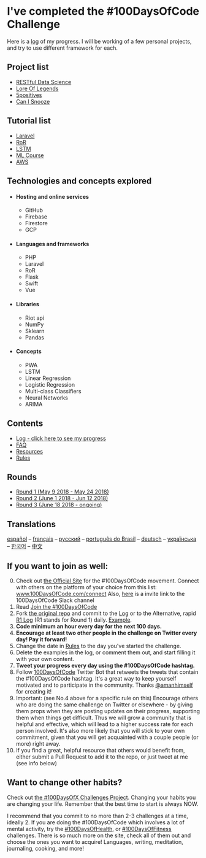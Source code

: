 # I've completed the #100DaysOfCode Challenge

Here is a [log](r3-log.md) of my progress.
I will be working of a few personal projects, and try to use different framework for each.

## Project list

* [RESTful Data Science](https://github.com/pierrekarpov/RestfulDataScience)
* [Lore Of Legends](https://github.com/pierrekarpov/LoreOfLegends)
* [5positives](http://5positives.com/)
* [Can I Snooze](https://github.com/pierrekarpov/can-i-hit-snooze-today)

## Tutorial list

* [Laravel](https://laracasts.com/series/laravel-from-scratch-2017/)
* [RoR](https://medium.freecodecamp.org/lets-create-an-intermediate-level-ruby-on-rails-application-d7c6e997c63f)
* [LSTM](https://www.datacamp.com/community/tutorials/lstm-python-stock-market?utm_source=mybridge&utm_medium=blog&utm_campaign=read_more#lstm)
* [ML Course](https://www.coursera.org/learn/machine-learning/home/welcome)
* [AWS](https://www.aws.training/learningobject/curriculum?id=16357)

## Technologies and concepts explored

* #### Hosting and online services
  * GitHub
  * Firebase
  * Firestore
  * GCP
* #### Languages and frameworks
  * PHP
  * Laravel
  * RoR
  * Flask
  * Swift
  * Vue
* #### Libraries
  * Riot api
  * NumPy
  * Sklearn
  * Pandas
* #### Concepts
  * PWA
  * LSTM
  * Linear Regression
  * Logistic Regression
  * Multi-class Classifiers
  * Neural Networks
  * ARIMA

## Contents

* [Log - click here to see my progress](r2-log.md)
* [FAQ](FAQ.md)
* [Resources](resources.md)
* [Rules](rules.md)

## Rounds

* [Round 1 (May 9 2018 - May 24 2018)](r1-log.md)
* [Round 2 (June 1 2018 - Jun 12 2018)](r2-log.md)
* [Round 3 (June 18 2018 - ongoing)](r3-log.md)

## Translations
[español](intl/es/README.md) – [français](intl/fr/FAQ-fr.md) – [русский](intl/ru/README-ru.md) – [português do Brasil](intl/pt-br/LEIAME.md) – [deutsch](intl/de/README.md) – [українська](intl/ua/README-ua.md) – [한국어](intl/ko/README-ko.md) – [中文](intl/ch/README.md)

## If you want to join as well:

0.  Check out [the Official Site](http://100daysofcode.com/) for the #100DaysOfCode movement. Connect with others on the platform of your choice from this list: www.100DaysOfCode.com/connect
    Also, [here](https://join.slack.com/t/100xcode/shared_invite/enQtMzA2NzUyODY4MTgyLWM2NzMzYzBmZTcwOTk0MzM2YTI5OWQzM2M3ZTVjZTUyMTE0NDk3ZjdiZmExNGU5Mjg3ODgzZTQxODI3YTNjZjA) is a invite link to the 100DaysOfCode Slack channel
1.  Read [Join the #100DaysOfCode](https://medium.freecodecamp.com/join-the-100daysofcode-556ddb4579e4)
1.  Fork [the original repo](https://github.com/Kallaway/100-days-of-code) and commit to the [Log](log.md) or to the Alternative, rapid [R1 Log](r1-log.md) (R1 stands for Round 1) daily. [Example](https://github.com/Kallaway/100-days-kallaway-log).
1.  **Code minimum an hour every day for the next 100 days.**
1.  **Encourage at least two other people in the challenge on Twitter every day! Pay it forward!**
1.  Change the date in [Rules](rules.md) to the day you've started the challenge.
1.  Delete the examples in the log, or comment them out, and start filling it with your own content.
1.  **Tweet your progress every day using the #100DaysOfCode hashtag.**
1.  Follow [100DaysOfCode](https://twitter.com/_100DaysOfCode) Twitter Bot that retweets the tweets that contain the #100DaysOfCode hashtag. It's a great way to keep yourself motivated and to participate in the community. Thanks [@amanhimself](https://twitter.com/amanhimself) for creating it!
1.  Important: (see No.4 above for a specific rule on this) Encourage others who are doing the same challenge on Twitter or elsewhere - by giving them props when they are posting updates on their progress, supporting them when things get difficult. Thus we will grow a community that is helpful and effective, which will lead to a higher success rate for each person involved. It's also more likely that you will stick to your own commitment, given that you will get acquainted with a couple people (or more) right away.
1.  If you find a great, helpful resource that others would benefit from, either submit a Pull Request to add it to the repo, or just tweet at me (see info below)

## Want to change other habits?

Check out [the #100DaysOfX Challenges Project](http://100daysofx.com/). Changing your habits you are changing your life. Remember that the best time to start is always NOW.

I recommend that you commit to no more than 2-3 challenges at a time, ideally 2. If you are doing the #100DaysOfCode which involves a lot of mental activity, try the [#100DaysOfHealth](http://100daysofx.com/where-x-is/health/), or [#100DaysOfFitness](http://100daysofx.com/challenges/) challenges. There is so much more on the site, check all of them out and choose the ones you want to acquire! Languages, writing, meditation, journaling, cooking, and more!
